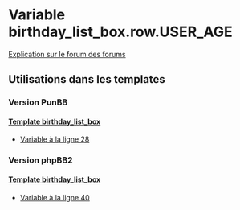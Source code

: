 # Variable birthday_list_box.row.USER_AGE
[Explication sur le forum des forums](http://forum.forumactif.com/t294113-listing-des-variables#birthday_list_box.row.USER_AGE)

## Utilisations dans les templates

### Version PunBB

#### [Template birthday_list_box](punbb/birthday_list_box.md)
* [Variable à la ligne 28](../punbb/birthday_list_box.tpl#L28)

### Version phpBB2

#### [Template birthday_list_box](subsilver/birthday_list_box.md)
* [Variable à la ligne 40](../subsilver/birthday_list_box.tpl#L40)